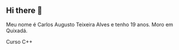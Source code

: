 ## Hi there 👋

Meu nome é Carlos Augusto Teixeira Alves e tenho 19 anos. Moro em Quixadá. 

Curso C++

<!--sdasda
CLEAR